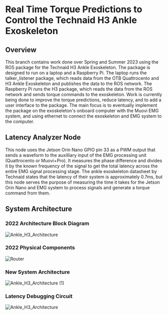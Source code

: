 # Real Time Torque Predictions to Control the Technaid H3 Ankle Exoskeleton 

## Overview

This branch contains work done over Spring and Summer 2023 using the ROS package for the Technaid H3 Ankle Exoskeleton. The package is designed to run on a laptop and a Raspberry Pi. The laptop runs the talker_listener package, which reads data from the OTB Quattrocento and H3 Ankle Exoskeleton and publishes the data to the ROS network. The Raspberry Pi runs the H3 package, which reads the data from the ROS network and sends torque commands to the exoskeleton. Work is currently being done to improve the torque predictions, reduce latency, and to add a user interface to the package. The main focus is to eventually implement the package on the exoskeleton's onboard computer with the Muovi EMG system, and using ethernet to connect the exoskeleton and EMG system to the computer.

## Latency Analyzer Node
This node uses the Jetson Orin Nano GPIO pin 33 as a PWM output that sends a waveform to the auxilliary input of the EMG processing unit (Quattrocento or Muovi+Pro). It measures the phase difference and divides it by the known frequency of the signal to get the total latency across the entire EMG signal processing stage. The ankle exoskeleton datasheet by Technaid states that the latency of their system is approximately 0.7ms, but this node serves the purpose of measuring the time it takes for the Jetson Orin Nano and EMG system to process signals and generate a torque command from them.

## System Architecture
### 2022 Architecture Block Diagram
![Ankle_H3_Architecture](https://github.com/Technaid-S-L/technaid_h3_ankle_ros_python/assets/113081373/0e073ecc-cda5-4430-9385-55306924cff4)

### 2022 Physical Components
![Router](https://user-images.githubusercontent.com/113081373/235329612-d5902e09-958b-4029-939b-f378cc29b74d.png)

### New System Architecture
![Ankle_H3_Architecture (1)](https://github.com/Technaid-S-L/technaid_h3_ankle_ros_python/assets/113081373/6e45970b-43e6-428e-a39c-b9c8e290a595)

### Latency Debugging Circuit
![Ankle_H3_Architecture](https://github.com/Technaid-S-L/technaid_h3_ankle_ros_python/assets/113081373/ea557a77-9da8-4e65-bdcc-37ac103beec7)
